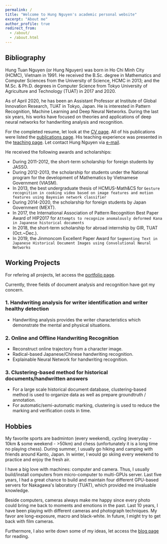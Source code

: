 ```yaml
---
permalink: /
title: "Welcome to Hung Nguyen's academic personal website"
excerpt: "About me"
author_profile: true
redirect_from: 
  - /about/
  - /about.html
---
```


## Bibliography

Hung Tuan Nguyen (or Hung Nguyen) was born in Ho Chi Minh City (HCMC), Vietnam in 1991. He received the B.Sc. degree in Mathematics and Computer Sciences from the University of Science, HCMC in 2013; and the M.Sc. & Ph.D. degrees in Computer Science from Tokyo University of Agriculture and Technology (TUAT) in 2017 and 2020.

As of April 2020, he has been an Assistant Professor at Institute of Global Innovation Research, TUAT in Tokyo, Japan. He is interested in Pattern Recognition, Machine Learning and Deep Neural Networks. During the last six years, his works have focused on theories and applications of deep neural networks for handwriting analysis and recognition.

For the completed resume, let look at the [CV page](https://ntuanhung.github.io/cv).
All of his publications were listed the [publications page](https://ntuanhung.github.io/publications). 
His teaching experience was presented in the [teaching page](https://ntuanhung.github.io/teaching).
Let contact Hung Nguyen via <a href="mailto:{{ site.author.email }}">e-mail</a>.

He received the following awards and scholarships:
+ During 2011-2012, the short-term scholarship for foreign students by JASSO.
+ During 2012-2013, the scholarship for students under the National program for the development of Mathematics by Vietnamese Government (VIASM).
+ In 2013, the best undergraduate thesis of HCMUS-Math&CS for `Gesture recognition in cooking video based on image features and motion features using Bayesian network classifier`
+ During 2014-2020, the scholarship for foreign students by Japan Government (MEXT).
+ In 2017, the International Association of Pattern Recognition Best Paper Award of HIP2017 for `Attempts to recognize anomalously deformed Kana in Japanese historical documents`
+ In 2018, the short-term scholarship for abroad internship by GIR, TUAT (Oct.~Dec.).
+ In 2019, the Jinmoncom Excellent Paper Award for `Segmenting Text in Japanese Historical Document Images using Convolutional Neural Networks`


## Working Projects

For refering all projects, let access the [portfolio page](https://ntuanhung.github.io/portfolio).

Currently, three fields of document analysis and recognition have got my concern.

### 1. Handwriting analysis for writer identification and writer healthy detection
+ Handwriting analysis provides the writer characteristics which demonstrate the mental and physical situations.

### 2. Online and Offline Handwriting Recognition
+ Reconstruct online trajectory from a character image.
+ Radical-based Japanese/Chinese handwriting recognition.
+ Explainable Neural Network for handwriting recognition.

### 3. Clustering-based method for historical documents/handwritten answers
+ For a large scale historical document database, clustering-based method is used to organize data as well as prepare groundtruth / annotation.
+ For automatic/semi-automatic marking, clustering is used to reduce the marking and verification costs in time.

## Hobbies

My favorite sports are badminton (every weekend), cycling (everyday - 10km & some weekend - >50km) and chess (unfortunately it is a long time no playing chess). During summer, I usually go hiking and camping with friends around Kanto, Japan. In winter, I would go skiing every weekend to practice and enjoy the fresh air.

I have a big love with machines: computer and camera. Thus, I usually build/install computers from micro-computer to multi-GPUs server. Last five years, I had a great chance to build and maintain four different GPU-based servers for Nakagawa's laboratory (TUAT), which provided me invaluable knowledge. 

Beside computers, cameras always make me happy since every photo could bring me back to moments and emotions in the past. Last 10 years, I have been playing with different cameras and photograph techniques. My favor are long-exposure, macro and black-white. In future, I might try to get back with film cameras.

Furthermore, I also write down some of my ideas, let access the [blog page](https://ntuanhung.github.io/year-archive) for reading.
